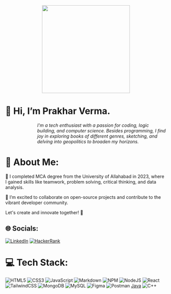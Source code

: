 <div align="center">
<img src="https://github.com/Prakhar-Verma39/Prakhar-Verma39/assets/103757447/d57324aa-c88d-4966-a9e9-44066f0e1c5c" height="275px" width="275px"/>
</div>

# 👋 Hi, I’m Prakhar Verma.

<div style="padding-left:100px;" ><i>I'm a tech enthusiast with a passion for coding, logic building, and computer science. Besides programming, I find joy in exploring books of different genres, sketching, and delving into geopolitics to broaden my horizons.</i></div>


# 💫 About Me:

🌱 I completed MCA degree from the University of Allahabad in 2023, where I gained skills like teamwork, problem solving, critical thinking, and data analysis.

💞️ I’m excited to collaborate on open-source projects and contribute to the vibrant developer community.

Let's create and innovate together! 🚀


## 🌐 Socials:
[![LinkedIn](https://img.shields.io/badge/LinkedIn-%230077B5.svg?logo=linkedin&logoColor=white)](https://www.linkedin.com/in/pvcode7/) [![HackerRank](https://img.shields.io/badge/HackerRank-%32c766.svg)](https://www.hackerrank.com/profile/prakharverma3997)

# 💻 Tech Stack:
![HTML5](https://img.shields.io/badge/html5-%23E34F26.svg?style=for-the-badge&logo=html5&logoColor=white) ![CSS3](https://img.shields.io/badge/css3-%231572B6.svg?style=for-the-badge&logo=css3&logoColor=white)  ![JavaScript](https://img.shields.io/badge/javascript-%23323330.svg?style=for-the-badge&logo=javascript&logoColor=%23F7DF1E) ![Markdown](https://img.shields.io/badge/markdown-%23000000.svg?style=for-the-badge&logo=markdown&logoColor=white) ![NPM](https://img.shields.io/badge/NPM-%23000000.svg?style=for-the-badge&logo=npm&logoColor=white) ![NodeJS](https://img.shields.io/badge/node.js-6DA55F?style=for-the-badge&logo=node.js&logoColor=white) ![React](https://img.shields.io/badge/react-%2320232a.svg?style=for-the-badge&logo=react&logoColor=%2361DAFB) ![TailwindCSS](https://img.shields.io/badge/tailwindcss-%2338B2AC.svg?style=for-the-badge&logo=tailwind-css&logoColor=white) ![MongoDB](https://img.shields.io/badge/MongoDB-%234ea94b.svg?style=for-the-badge&logo=mongodb&logoColor=white) ![MySQL](https://img.shields.io/badge/mysql-%2300f.svg?style=for-the-badge&logo=mysql&logoColor=white) ![Figma](https://img.shields.io/badge/figma-%23F24E1E.svg?style=for-the-badge&logo=figma&logoColor=white) ![Postman](https://img.shields.io/badge/Postman-FF6C37?style=for-the-badge&logo=postman&logoColor=white) [Java](https://img.shields.io/badge/java-%23ED8B00.svg?style=for-the-badge&logo=java&logoColor=white) ![C++](https://img.shields.io/badge/c++-%2300599C.svg?style=for-the-badge&logo=c%2B%2B&logoColor=white)
